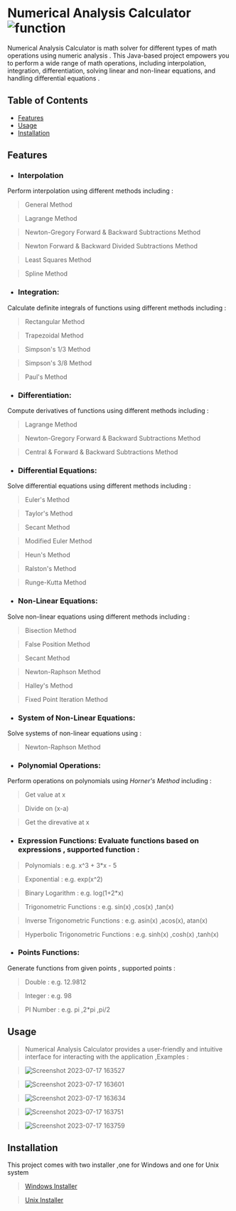 # Numerical Analysis Calculator  ![function](https://github.com/Abdalrahman-Alhamod/Numeric-Calc/assets/137921143/972b0760-690b-41b7-acd6-b4cb9ed9a317)

Numerical Analysis Calculator is math solver for different types of math operations using numeric analysis . This Java-based project empowers you to perform a wide range of math operations, including interpolation, integration, differentiation, solving linear and non-linear equations, and handling differential equations .

## Table of Contents
- [Features](#features)
- [Usage](#usage)
- [Installation](#installation)

## Features

- ### **Interpolation**
 Perform interpolation using different methods including :

> General Method

> Lagrange Method

> Newton-Gregory Forward & Backward Subtractions Method

> Newton Forward & Backward Divided Subtractions Method

> Least Squares Method

> Spline Method

- ### **Integration**:
Calculate definite integrals of functions using different methods including :

> Rectangular Method

> Trapezoidal Method

> Simpson's 1/3 Method

> Simpson's 3/8 Method

> Paul's Method

- ### **Differentiation**: 
Compute derivatives of functions using different methods including :

> Lagrange Method

> Newton-Gregory Forward & Backward Subtractions Method

> Central & Forward & Backward Subtractions Method

- ### **Differential Equations**: 
Solve differential  equations using different methods including :

> Euler's Method

> Taylor's Method

> Secant Method

> Modified Euler Method

> Heun's Method

> Ralston's Method

> Runge-Kutta Method

- ### **Non-Linear Equations**: 
Solve non-linear equations using different methods including :

> Bisection Method

> False Position Method

> Secant Method

> Newton-Raphson Method

> Halley's Method

> Fixed Point Iteration Method

- ### **System of Non-Linear Equations**: 
Solve systems of non-linear equations using :

> Newton-Raphson Method

- ### **Polynomial Operations**: 
Perform operations on polynomials using _Horner's Method_  including :

> Get value at x

> Divide on (x-a)

> Get the direvative at x

- ### **Expression Functions**: Evaluate functions based on expressions , supported function :

> Polynomials : e.g. x^3 + 3*x - 5

> Exponential : e.g. exp(x^2)

> Binary Logarithm : e.g. log(1+2*x)

> Trigonometric Functions : e.g. sin(x) ,cos(x) ,tan(x)

> Inverse Trigonometric Functions : e.g. asin(x) ,acos(x), atan(x)

> Hyperbolic Trigonometric Functions : e.g. sinh(x) ,cosh(x) ,tanh(x)

- ### **Points Functions**:
 Generate functions from given points , supported points :
 
 > Double : e.g. 12.9812
 
> Integer : e.g. 98

> PI Number : e.g. pi ,2*pi ,pi/2

## Usage
> Numerical Analysis Calculator provides a user-friendly and intuitive interface for interacting with the application ,Examples :

> ![Screenshot 2023-07-17 163527](https://github.com/Abdalrahman-Alhamod/Numeric-Calc/assets/137921143/76a6b8e5-1018-44b7-ad06-44d91a5a4c40)

> ![Screenshot 2023-07-17 163601](https://github.com/Abdalrahman-Alhamod/Numeric-Calc/assets/137921143/a1eeb5c5-0bfb-425d-97db-755d9a585de7)

> ![Screenshot 2023-07-17 163634](https://github.com/Abdalrahman-Alhamod/Numeric-Calc/assets/137921143/a90c670f-f647-4fd0-adac-c4812661546f)

> ![Screenshot 2023-07-17 163751](https://github.com/Abdalrahman-Alhamod/Numeric-Calc/assets/137921143/c8f424d8-df9a-4146-956c-a7179302aadd)

> ![Screenshot 2023-07-17 163759](https://github.com/Abdalrahman-Alhamod/Numeric-Calc/assets/137921143/38ef1101-177c-46ae-b3fd-b0f458cf67c0)



## Installation
This project comes with two installer ,one for Windows and one for Unix system

> [Windows Installer](https://github.com/Abdalrahman-Alhamod/Numeric-Calc/releases/download/v2.0.0/Numerical_Analysis_Calculator_Windows_Installer.exe)

> [Unix Installer](https://github.com/Abdalrahman-Alhamod/Numeric-Calc/releases/download/v2.0.0/Numerical_Analysis_Calculator_Unix_Installer.sh)
